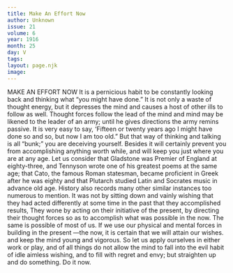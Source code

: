 ```yaml
---
title: Make An Effort Now
author: Unknown
issue: 21
volume: 6
year: 1916
month: 25
day: V
tags:
layout: page.njk
image:
---
```

MAKE AN EFFORT NOW       It is a pernicious habit to be constantly looking back and thinking what “you might have done.” It is not only a waste of thought energy, but it depresses the mind and causes a host of other ills to follow as well. Thought forces follow the lead of the mind and mind may be likened to the leader of an army; until he gives directions the army remins passive.       It is very easy to say, ‘Fifteen or twenty years ago I might have done so and so, but now I am too old.” But that way of thinking and talking is all “bunk;” you are deceiving yourself. Besides it will certainly prevent you from accomplishing anything worth while, and will keep you just where you are at any age.       Let us consider that Gladstone was Premier of England at eighty-three, and Tennyson wrote one of his greatest poems at the same age; that Cato, the famous Roman statesman, became proficient in Greek after he was eighty and that Plutarch studied Latin and Socrates music in advance old age. History also records       many other similar instances too numerous to mention.        It was not by sitting down and vainly wishing that they had acted differently at some time in the past that they accomplished results, They wone by acting on their initiative of the present, by directing their thought forces so as to accomplish what was possible in the now.       The same is possible of most of us. If we use our physical and mental forces in building in the present —the now, it is certain that we will attain our wishes. and keep the mind young and vigorous.       So let us apply ourselves in either work or play, and of all things do not allow the mind to fall into the evil habit of idle aimless wishing, and to fill with regret and envy; but straighten up and do something.       Do it now.    




